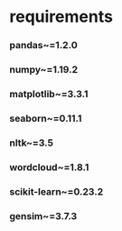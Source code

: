 # requirements
### pandas~=1.2.0
### numpy~=1.19.2
### matplotlib~=3.3.1
### seaborn~=0.11.1
### nltk~=3.5
### wordcloud~=1.8.1
### scikit-learn~=0.23.2
### gensim~=3.7.3
